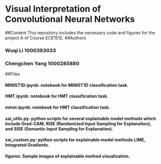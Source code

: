 # Visual Interpretation of Convolutional Neural Networks

##Content
This repository includes the necessary code and figures for the project A of Course ECE1512.
##Authors
### Wuqi Li 1000393033
### Chengchen Yang 1000285880
##Files
#### MINIST1D.ipynb: notebook for MINIST1D classification task.
#### HMT.ipynb: notebook for HMT classification task.
#### minst.ipynb: notebook for HMT classification task.
#### xai_utils.py: python scripts for several explainable model methods which include Grad-CAM, RISE (Randomized Input Sampling for Explanation), and SISE (Semantic Input Sampling for Explanation).
#### xai_custom.py: python scripts for explainable model methods LIME, Integrated Gradients.
#### figures: Sample images of explainable method visualization.



